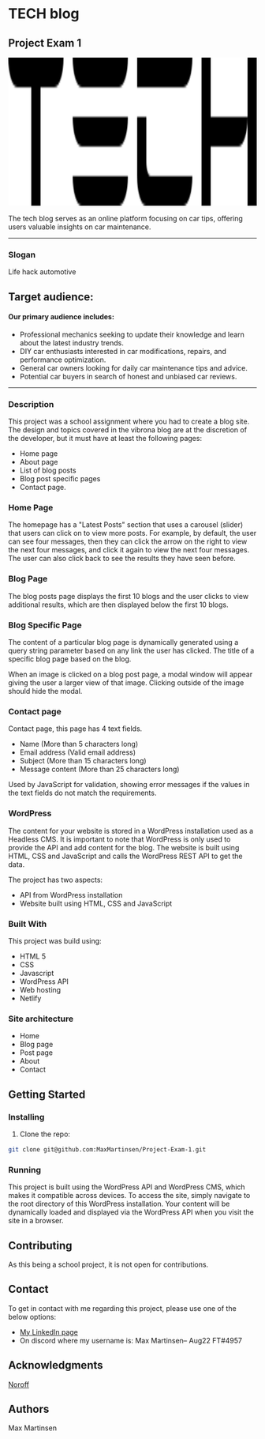 # TECH blog
## Project Exam 1

<div id="logo" align="center">
  <img src="https://github.com/MaxMartinsen/Project-Exam-1/blob/main/assets/image_landing/logo_tech.svg" width="600" height="300"/>
</div>

The tech blog serves as an online platform focusing on car tips, offering users valuable insights on car maintenance.

---

### Slogan

Life hack automotive

## Target audience:

#### Our primary audience includes:

- Professional mechanics seeking to update their knowledge and learn about the latest industry trends.
- DIY car enthusiasts interested in car modifications, repairs, and performance optimization.
- General car owners looking for daily car maintenance tips and advice.
- Potential car buyers in search of honest and unbiased car reviews.

---

### Description

This project was a school assignment where you had to create a blog site. The design and topics covered in the vibrona blog are at the discretion of the developer, but it must have at least the following pages:
-	Home page
-	About page
-	List of blog posts
-	Blog post specific pages
-	Contact page.

### Home Page
The homepage has a "Latest Posts" section that uses a carousel (slider) that users can click on to view more posts. For example, by default, the user can see four messages, then they can click the arrow on the right to view the next four messages, and click it again to view the next four messages. The user can also click back to see the results they have seen before.

### Blog Page

The blog posts page displays the first 10 blogs and the user clicks to view additional results, which are then displayed below the first 10 blogs.

### Blog Specific Page

The content of a particular blog page is dynamically generated using a query string parameter based on any link the user has clicked. The title of a specific blog page based on the blog.

When an image is clicked on a blog post page, a modal window will appear giving the user a larger view of that image. Clicking outside of the image should hide the modal.

### Contact page

Contact page, this page has 4 text fields.
-	Name (More than 5 characters long)
-	Email address (Valid email address)
-	Subject (More than 15 characters long)
-	Message content (More than 25 characters long)

Used by JavaScript for validation, showing error messages if the values in the text fields do not match the requirements.

### WordPress

The content for your website is stored in a WordPress installation used as a Headless CMS. It is important to note that WordPress is only used to provide the API and add content for the blog. The website is built using HTML, CSS and JavaScript and calls the WordPress REST API to get the data.

The project has two aspects:
- API from WordPress installation
- Website built using HTML, CSS and JavaScript

### Built With

This project was build using:

- HTML 5
- CSS
- Javascript
- WordPress API
- Web hosting
- Netlify

### Site architecture

- Home
- Blog page
- Post page
- About
- Contact

## Getting Started

### Installing

1. Clone the repo:

```bash
git clone git@github.com:MaxMartinsen/Project-Exam-1.git
```


### Running

This project is built using the WordPress API and WordPress CMS, which makes it compatible across devices. To access the site, simply navigate to the root directory of this WordPress installation. Your content will be dynamically loaded and displayed via the WordPress API when you visit the site in a browser.

## Contributing

As this being a school project, it is not open for contributions.

## Contact

To get in contact with me regarding this project, please use one of the below options:

- [My LinkedIn page](https://www.linkedin.com/in/max-martinsen-87ba80241/)
- On discord where my username is: Max Martinsen– Aug22 FT#4957

## Acknowledgments

[Noroff](https://www.noroff.no/en)

## Authors

Max Martinsen
